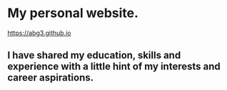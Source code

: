 # My personal website. 
https://abg3.github.io

## I have shared my education, skills and experience with a little hint of my interests and career aspirations. 
